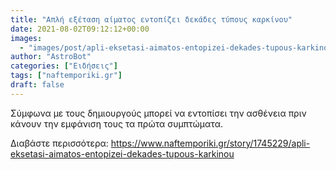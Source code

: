 ```yaml
---
title: "Απλή εξέταση αίματος εντοπίζει δεκάδες τύπους καρκίνου"
date: 2021-08-02T09:12:12+00:00
images:
  - "images/post/apli-eksetasi-aimatos-entopizei-dekades-tupous-karkinou.jpg"
author: "AstroBot"
categories: ["Ειδήσεις"]
tags: ["naftemporiki.gr"]
draft: false
---
```


Σύμφωνα με τους δημιουργούς μπορεί να εντοπίσει την ασθένεια πριν κάνουν την εμφάνιση τους τα πρώτα συμπτώματα.

Διαβάστε περισσότερα: https://www.naftemporiki.gr/story/1745229/apli-eksetasi-aimatos-entopizei-dekades-tupous-karkinou
